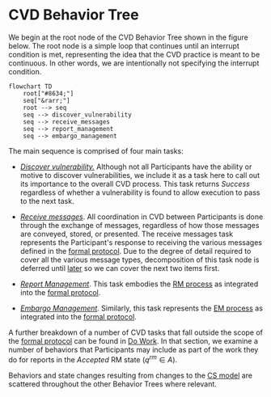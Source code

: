 # CVD Behavior Tree

We begin at the root node of the CVD Behavior Tree shown in the figure below.
The root node is a simple loop that continues until an interrupt condition is met, representing the idea
that the CVD practice is meant to be continuous. In other words, we are intentionally not specifying the interrupt condition.

```mermaid
flowchart TD
    root["#8634;"]
    seq["&rarr;"]
    root --> seq
    seq --> discover_vulnerability
    seq --> receive_messages
    seq --> report_management
    seq --> embargo_management
```

The main sequence is comprised of four main tasks:

-   [*Discover vulnerability.*](/topics/behavior_logic/vuldisco_bt) Although not all Participants have the
    ability or motive to discover vulnerabilities, we include it as a
    task here to call out its importance to the overall
    CVD process. This task returns *Success* regardless of whether a vulnerability is found to allow execution to
    pass to the next task.

-   [*Receive messages*](/topics/behavior_logic/receive_messages_bt). All coordination in CVD between Participants is done through
    the exchange of messages, regardless of how those messages are
    conveyed, stored, or presented. The receive messages task represents
    the Participant's response to receiving the various messages defined
    in the [formal protocol](/reference/formal_protocol). Due to the degree of detail
    required to cover all the various message types, decomposition of
    this task node is deferred until [later](/topics/behavior_logic/receive_messages_bt) so we can cover the next two items
    first.

-   [*Report Management*](/topics/behavior_logic/rm_bt). This task embodies the [RM process](/topics/process_models/rm)
    as integrated into the [formal protocol](/reference/formal_protocol).

-   [*Embargo Management*](/topics/behavior_logic/em_bt). Similarly, this task represents the
    [EM process](/topics/process_models/em) as integrated into the [formal protocol](/reference/formal_protocol).

A further breakdown of a number of CVD tasks that fall outside the scope of the
[formal protocol](/reference/formal_protocol) can be found in
[Do Work](/topics/behavior_logic/do_work_bt).
In that section, we examine a number of behaviors that Participants may include as part of the work they do for reports 
in the $Accepted$ RM state ($q^{rm}\in A$).

Behaviors and state changes resulting from changes to the [CS model](/topics/process_models/cs) are scattered throughout the other Behavior Trees
where relevant.

